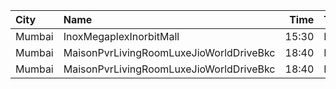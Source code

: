 | City   | Name                                    |  Time | Type         | Price | Capacity | Booked |
| :----- | :-------------------------------------- | ----: | :----------- | ----: | -------: | -----: |
| Mumbai | InoxMegaplexInorbitMall                 | 15:30 | Insignia     |  300₹ |       20 |      0 |
| Mumbai | MaisonPvrLivingRoomLuxeJioWorldDriveBkc | 18:40 | Luxe         |  800₹ |       24 |     14 |
| Mumbai | MaisonPvrLivingRoomLuxeJioWorldDriveBkc | 18:40 | LuxeSuperior |  800₹ |       10 |      5 |